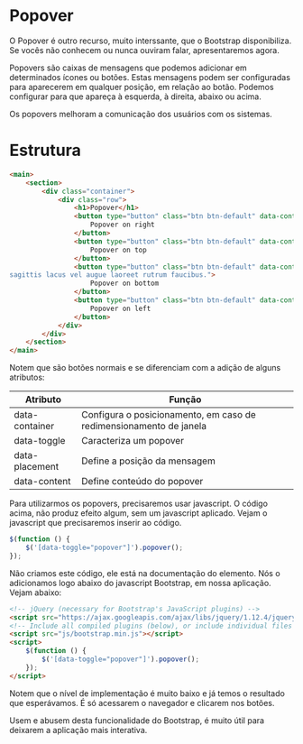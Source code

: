 # Popover

O Popover é outro recurso, muito interssante, que o Bootstrap disponibiliza. Se vocês não conhecem ou nunca ouviram falar,  apresentaremos agora.

Popovers são caixas de mensagens que podemos adicionar em determinados ícones ou botões. 
Estas mensagens podem ser configuradas para aparecerem em qualquer posição, em relação ao botão. 
Podemos configurar para que apareça à esquerda, à direita, abaixo ou acima.

Os popovers melhoram a comunicação dos usuários com os sistemas.

# Estrutura

```html
<main>
    <section>
        <div class="container">
            <div class="row">
                <h1>Popover</h1>
                <button type="button" class="btn btn-default" data-container="body" data-toggle="popover" data-placement="right" data-content="Vivamus sagittis lacus vel augue laoreet rutrum faucibus.">
                    Popover on right
                </button>
                <button type="button" class="btn btn-default" data-container="body" data-toggle="popover" data-placement="top" data-content="Vivamus sagittis lacus vel augue laoreet rutrum faucibus.">
                    Popover on top
                </button>
                <button type="button" class="btn btn-default" data-container="body" data-toggle="popover" data-placement="bottom" data-content="Vivamus
sagittis lacus vel augue laoreet rutrum faucibus.">
                    Popover on bottom
                </button>
                <button type="button" class="btn btn-default" data-container="body" data-toggle="popover" data-placement="left" data-content="Vivamus sagittis lacus vel augue laoreet rutrum faucibus.">
                    Popover on left
                </button>
            </div>
        </div>
    </section>
</main>
```

Notem que são botões normais e se diferenciam com a adição de alguns atributos:

Atributo | Função
---------- | ----------
data\-container | Configura o posicionamento, em caso de redimensionamento de janela
data\-toggle | Caracteriza um popover
data\-placement | Define a posição da mensagem
data\-content | Define conteúdo do popover

Para utilizarmos os popovers, precisaremos usar javascript. O código acima, não produz efeito algum, sem um javascript aplicado. 
Vejam o javascript que precisaremos inserir ao código.

```js
$(function () {
    $('[data-toggle="popover"]').popover();
});
```

Não criamos este código, ele está na documentação do elemento. Nós o adicionamos logo abaixo do javascript Bootstrap, em nossa aplicação. 
Vejam abaixo:

```html
<!-- jQuery (necessary for Bootstrap's JavaScript plugins) -->
<script src="https://ajax.googleapis.com/ajax/libs/jquery/1.12.4/jquery.min.js"></script>
<!-- Include all compiled plugins (below), or include individual files as needed -->
<script src="js/bootstrap.min.js"></script>
<script>
    $(function () {
        $('[data-toggle="popover"]').popover();
    });
</script>
```

Notem que o nível de implementação é muito baixo e já temos o resultado que esperávamos. 
É só acessarem o navegador e clicarem nos botões.

Usem e abusem desta funcionalidade do Bootstrap, é muito útil para deixarem a aplicação mais interativa.

